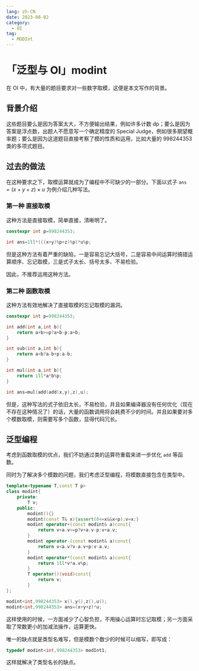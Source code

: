 ```yaml
---
lang: zh-CN
date: 2023-08-02
category:
  - OI
tag:
  - MODInt
---
```


# 「泛型与 OI」modint

在 OI 中，有大量的题目要求对一些数字取模，这便是本文写作的背景。

## 背景介绍

这些题目要么是因为答案太大，不方便输出结果，例如许多计数 dp；要么是因为答案是浮点数，出题人不愿意写一个确定精度的 Special Judge，例如很多期望概率题；要么是因为这道题目直接考察了模的性质和运用，比如大量的 998244353 类的多项式题目。

## 过去的做法

在这种要求之下，取模运算就成为了编程中不可缺少的一部分。下面以式子 $\texttt{ans}=(x+y+z)\times u$ 为例介绍几种写法。

### 第一种 直接取模

这种方法是直接取模，简单直接，清晰明了。

```cpp
constexpr int p=998244353;

int ans=1ll*(((x+y)%p+z)%p)*u%p;
```

但是这种方法有着严重的缺陷，一是容易忘记大括号，二是容易中间运算时搞错运算顺序、忘记取模，三是式子太长、括号太多、不易检验。

因此，不推荐运用这种方法。

### 第二种 函数取模

这种方法有效地解决了直接取模的忘记取模的漏洞。

```cpp
constexpr int p=998244353;

int add(int a,int b){
	return a+b>=p?a+b-p:a+b;
}

int sub(int a,int b){
	return a<b?a-b+p:a-b;
}

int mul(int a,int b){
	return 1ll*a*b%p;
}

int ans=mul(add(add(x,y),z),u);
```

但是，这种写法的式子依旧太长，不易检验，并且如果编译器没有任何优化（现在不存在这种情况了）的话，大量的函数调用将会耗费不少的时间。并且如果要对多个模数取模，则需要写多个函数，显得代码冗长。

## 泛型编程

考虑到函数取模的优点，我们不妨通过类的运算符重载来进一步优化 `add` 等函数。

同时为了解决多个模数的问题，我们考虑泛型编程，将模数直接包含在类型中。

```cpp
template<typename T,const T p>
class modint{
	private:
		T v;
	public:
		modint(){}
		modint(const T& x){assert(0<=x&&x<p);v=x;}
		modint operator+(const modint& a)const{
			return v+a.v>=p?v+a.v-p:v+a.v;
		}
		modint operator-(const modint& a)const{
			return v<a.v?v-a.v+p:v-a.v;
		}
		modint operator*(const modint& a)const{
			return 1ll*v*a.v%p;
		}
		T operator()(void)const{
			return v;
		}
};

modint<int,998244353> x(),y(),z(),u();
modint<int,998244353> ans=(x+y+z)*u;
```

这样使用的时候，一方面减少了心智负担，不用操心运算时忘记取模；另一方面采取了常数更小的加减法操作，运算更快。

唯一的缺点就是类型名难写，但是模数个数少的时候可以缩写，即写成：

```cpp
typedef modint<int,998244353> modInt1;
```

这样就解决了类型名长的缺点。